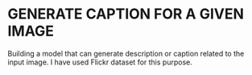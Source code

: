 # GENERATE CAPTION FOR A GIVEN IMAGE

Building a model that can generate description or caption related to the input image. I have used Flickr dataset for this purpose.
